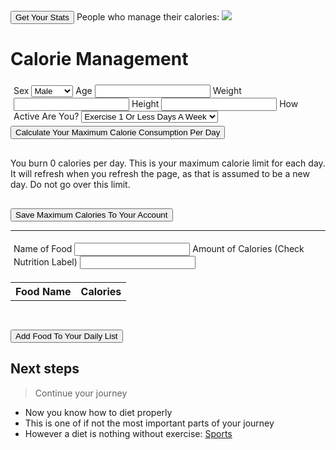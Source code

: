 <!--Login Frontmatter-->
<input type="button" value="Get Your Stats" onclick="getVariables()">
<script> AOS.init();</script>
<body>
    <script src="{{ '/assets/js/food.js' | relative_url }}"></script>
    People who manage their calories: <img src="images/dolphin.png">
    <h1 id="food">Calorie Management</h1>
    <div style="padding:5px">
        <label for="sex">Sex</label>
        <select id="sex" name="sex">
            <option value="male">Male</option>
            <option value="female">Female</option>
        </select>
        <label for="age">Age</label>
        <input id="age" value="" type="text">
        <label for="weight">Weight</label>
        <input id = "weight" type="text">
        <label for="height">Height</label>
        <input id = "height" type="text">
        <label for="active">How Active Are You?</label>
        <select id="active" name="active">
            <option value="1.2">Exercise 1 Or Less Days A Week</option>
            <option value="1.375">Exercise 1-3 Days A Week</option>
            <option value="1.55">Exercise 3-5 Days A Week</option>
            <option value="1.725">Exercise 6-7 Days A Week</option>
            <option value="1.9">Exercise All The Time</option>
        </select>
    </div>
    <div>
        <input type="button" value="Calculate Your Maximum Calorie Consumption Per Day" onclick="calculateMaximumCalories()">
    </div>
    <div style="padding: 15px;"></div>
    <div id="result">You burn 0 calories per day. This is your maximum calorie limit for each day. It will refresh when you refresh the page, as that is assumed to be a new day. Do not go over this limit.</div>
    <div style="padding: 15px;"></div>  
    <input type="button" value="Save Maximum Calories To Your Account" onclick="update()">
</body>

---

<body>
    <div style="padding:5px">
        <label for="foodName">Name of Food</label>
        <input id="foodName" type="text">
        <label for="calamnt">Amount of Calories (Check Nutrition Label)</label>
        <input id = "calamnt" type="text">
    </div>
    <table id="foodTable">
        <tr>
            <th>Food Name</th>
            <th>Calories</th>
        </tr>
    </table>
    <div style="padding: 15px;"></div>
    <input type="button" value="Add Food To Your Daily List" onclick="addFood()">
</body>

## Next steps
> Continue your journey
- Now you know how to diet properly
- This is one of if not the most important parts of your journey
- However a diet is nothing without exercise: [Sports](https://jakewarren2414.github.io/dolphins2/sportsquiz)
<div style="padding: 150px;">
</div>